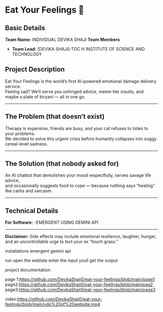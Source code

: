 # Eat Your Feelings 🎯

## Basic Details
**Team Name:** INDIVIDUAL DEVIKA SHAJI
**Team Members**
- **Team Lead:** [DEVIKA SHAJI]-TOC H INSTITUTE OF SCIENCE AND TECHNOLOGY
  
  

## Project Description
Eat Your Feelings is the world’s first AI-powered emotional damage delivery service.  
Feeling sad? We’ll serve you unhinged advice, meme-tier insults, and maybe a plate of biryani — all in one go.  

---

## The Problem (that doesn’t exist)
Therapy is expensive, friends are busy, and your cat refuses to listen to your problems.  
We decided to solve this *urgent* crisis before humanity collapses into soggy cereal-level sadness.  

---

## The Solution (that nobody asked for)
An AI chatbot that demolishes your mood respectfully, serves savage life advice,  
and occasionally suggests food to cope — because nothing says “healing” like carbs and sarcasm.  

---

## Technical Details

**For Software:**
-EMERGENT USING GEMINI API

---

**Disclaimer:** Side effects may include emotional resilience, laughter, hunger,  
and an uncontrollable urge to text your ex “touch grass.”  

installations
emergent
gemini api

run
open the webiste enter the input youll get the output

project documentation

page 1:https://github.com/DevikaShaji0/eat-your-feelings/blob/main/page1
page2:https://github.com/DevikaShaji0/eat-your-feelings/blob/main/pag2
page3:https://github.com/DevikaShaji0/eat-your-feelings/blob/main/page3


video:https://github.com/DevikaShaji0/eat-your-feelings/blob/main/vdo%20of%20website.mp4

